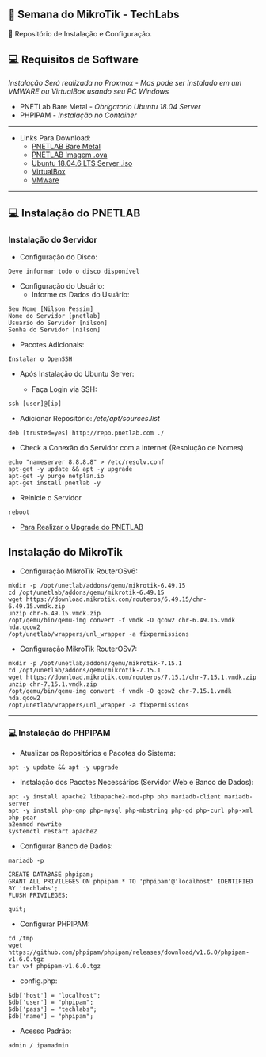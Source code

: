 ## :rocket: Semana do MikroTik - TechLabs
:star_struck: Repositório de Instalação e Configuração.

## :computer: Requisitos de Software

*Instalação Será realizada no Proxmox - Mas pode ser instalado em um VMWARE ou VirtualBox usando seu PC Windows*

* PNETLab Bare Metal - *Obrigatorio Ubuntu 18.04 Server*
* PHPIPAM - *Instalação no Container*

---

* Links Para Download:
    * [PNETLAB Bare Metal](https://pnetlab.com/pages/documentationslug=install-bare-metal)
    * [ PNETLAB Imagem .ova](https://pnetlab.com/pages/download)
    * [Ubuntu 18.04.6 LTS Server .iso](https://releases.ubuntu.com/18.04/)
    * [VirtualBox](https://www.virtualbox.org/wiki/Downloads)
    * [VMware](https://www.vmware.com/products/workstation-player/workstation-player-evaluation.html)
---

## :computer: Instalação do PNETLAB

### Instalação do Servidor

* Configuração do Disco:
```
Deve informar todo o disco disponível
```

* Configuração do Usuário:
    * Informe os Dados do Usuário:
```
Seu Nome [Nilson Pessim]
Nome do Servidor [pnetlab]
Usuário do Servidor [nilson]
Senha do Servidor [nilson]
```

* Pacotes Adicionais:
```
Instalar o OpenSSH
```

* Após Instalação do Ubuntu Server:

    * Faça Login via SSH:
```
ssh [user]@[ip]
```

* Adicionar Repositório: */etc/apt/sources.list*
```
deb [trusted=yes] http://repo.pnetlab.com ./
```

* Check a Conexão do Servidor com a Internet (Resolução de Nomes)
```
echo "nameserver 8.8.8.8" > /etc/resolv.conf
apt-get -y update && apt -y upgrade 
apt-get -y purge netplan.io
apt-get install pnetlab -y
```

* Reinicie o Servidor
```
reboot
```

* [Para Realizar o Upgrade do PNETLAB](https://pnetlab.com/pages/documentation?slug=how-to-upgrade-pnetlab)


## Instalação do MikroTik

* Configuração MikroTik RouterOSv6:
```
mkdir -p /opt/unetlab/addons/qemu/mikrotik-6.49.15
cd /opt/unetlab/addons/qemu/mikrotik-6.49.15
wget https://download.mikrotik.com/routeros/6.49.15/chr-6.49.15.vmdk.zip
unzip chr-6.49.15.vmdk.zip
/opt/qemu/bin/qemu-img convert -f vmdk -O qcow2 chr-6.49.15.vmdk hda.qcow2
/opt/unetlab/wrappers/unl_wrapper -a fixpermissions
```

* Configuração MikroTik RouterOSv7:
```
mkdir -p /opt/unetlab/addons/qemu/mikrotik-7.15.1
cd /opt/unetlab/addons/qemu/mikrotik-7.15.1
wget https://download.mikrotik.com/routeros/7.15.1/chr-7.15.1.vmdk.zip
unzip chr-7.15.1.vmdk.zip
/opt/qemu/bin/qemu-img convert -f vmdk -O qcow2 chr-7.15.1.vmdk hda.qcow2
/opt/unetlab/wrappers/unl_wrapper -a fixpermissions
```

---

### :computer: Instalação do PHPIPAM

* Atualizar os Repositórios e Pacotes do Sistema:
```
apt -y update && apt -y upgrade
```

* Instalação dos Pacotes Necessários (Servidor Web e Banco de Dados):
```
apt -y install apache2 libapache2-mod-php php mariadb-client mariadb-server
apt -y install php-gmp php-mysql php-mbstring php-gd php-curl php-xml php-pear
a2enmod rewrite
systemctl restart apache2
```

* Configurar Banco de Dados:
```
mariadb -p

CREATE DATABASE phpipam;
GRANT ALL PRIVILEGES ON phpipam.* TO 'phpipam'@'localhost' IDENTIFIED BY 'techlabs';
FLUSH PRIVILEGES;

quit;
```

* Configurar PHPIPAM:
```
cd /tmp
wget https://github.com/phpipam/phpipam/releases/download/v1.6.0/phpipam-v1.6.0.tgz
tar vxf phpipam-v1.6.0.tgz
```

* config.php:
```
$db['host'] = "localhost";
$db['user'] = "phpipam";
$db['pass'] = "techlabs";
$db['name'] = "phpipam";
```

* Acesso Padrão: 
```
admin / ipamadmin
```
